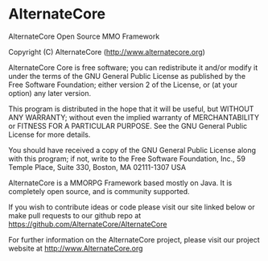 AlternateCore
=============

AlternateCore Open Source MMO Framework

Copyright (C) AlternateCore (http://www.alternatecore.org)

AlternateCore Core is free software; you can redistribute it and/or modify
it under the terms of the GNU General Public License as published by
the Free Software Foundation; either version 2 of the License, or
(at your option) any later version.

This program is distributed in the hope that it will be useful,
but WITHOUT ANY WARRANTY; without even the implied warranty of
MERCHANTABILITY or FITNESS FOR A PARTICULAR PURPOSE.  See the
GNU General Public License for more details.

You should have received a copy of the GNU General Public License
along with this program; if not, write to the Free Software
Foundation, Inc., 59 Temple Place, Suite 330, Boston, MA  02111-1307  USA


AlternateCore is a MMORPG Framework based mostly on Java. It is completely 
open source, and is community supported.

If you wish to contribute ideas or code please visit 
our site linked below or make pull requests to our github repo at 
https://github.com/AlternateCore/AlternateCore

For further information on the AlternateCore project, please visit our
project website at http://www.AlternateCore.org
